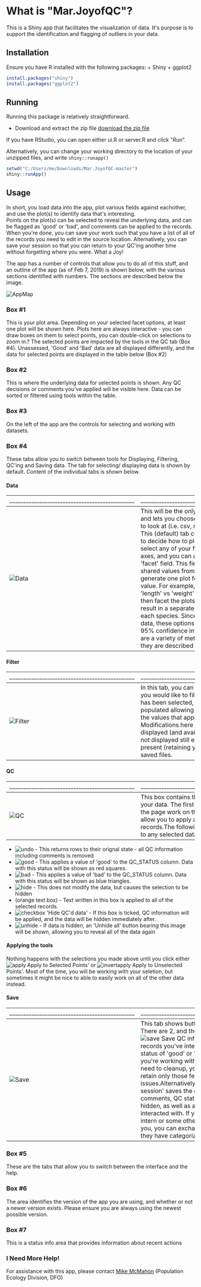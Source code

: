 # What is "Mar.JoyofQC"?
This is a Shiny app that facilitates the visualization of data.  It's purpose is to support the identification and flagging of outliers in your data.

## Installation
Ensure you have R installed with the following packages:
    + Shiny
    + ggplot2

```R
install.packages("shiny")
install.packages("ggplot2")
```
## Running
Running this package is relatively straightforward.  

*  Download and extract the zip file [download the zip file](https://github.com/Maritimes/Mar.JoyofQC/archive/master.zip)

If you have RStudio, you can open either ui.R or server.R and click "Run".  

Alternatively, you can change your working directory to the location of your unzipped files, and write `shiny::runapp()`

```R
setwd("C:/Users/me/Downloads/Mar.JoyofQC-master")
shiny::runApp()
```

## Usage
In short, you load data into the app, plot various fields against
eachother, and use the plot(s) to identify data that's interesting.  
Points on the plot(s) can be selected to reveal the underlying 
data, and can be flagged as 'good' or 'bad', and comments can 
be applied to the records. When you're done, you can save your 
work such that you have a list of all of the records you need 
to edit in the source location.  Alternatively, you can save
your session so that you can return to your QC'ing another
time without forgetting where you were.  What a Joy!

The app has a number of controls that allow you to do all 
of this stuff, and an outline of the app
(as of Feb 7, 2019) is shown below, with the various sections
identified with numbers.  The sections are described below the 
image.

![AppMap](www/02_map.png)

### Box #1
This is your plot area.  Depending on your selected facet options, at least 
one plot will be shown here.  Plots here are always interactive - you can draw 
boxes on them to select points, you can double-click on selections to zoom in.?
The selected points are impacted by the tools in the QC tab (Box #4). Unassessed, 
'Good' and 'Bad' data are all displayed differently, and the data for selected points
are displayed in the table below (Box #2)

### Box #2
This is where the underlying data for selected points is shown.  Any QC decisions 
or comments you've applied will be visible here.  Data can be sorted or filtered 
using tools within the table.

### Box #3
On the left of the app are the controls for selecting and working with
datasets.

### Box #4
These tabs allow you to switch between tools for Displaying, Filtering, QC'ing 
and Saving data.  The tab for selecting/ displaying data is shown by default. Content of 
the individual tabs is shown below.

#### Data

|.............................................................................. |...............................................................................|
|--------------------------|----------------------------------------------------|
|![Data](www/02_display.png) | This will be the only thing tool shown initially, and lets you choose which dataset you want to look at (i.e. csv, rds, rdata, oracle, etc). This (default) tab contains tools allowing you to decide how to plot your data. You can select any of your fields to use as x or y axes, and you can also select an (optional) 'facet' field. This field groups the data by shared values from the facet field, and will generate one plot for each unique facet value.  For example, you might choose to plot 'length' vs 'weight' (as the x and y axes), but then facet the plots by 'species'.  The would result in a separate length vs weight plot for each species. Since the purpose is to QC the data, these options allow you to show the 95% confidence intervals for the data.  There   are  a variety of methods for doing this, and they are described  [here](https://ggplot2.tidyverse.org/reference/geom_smooth.html)|

#### Filter
|..............................................................................|...............................................................................|
|--------------------------|----------------------------------------------------|
|![Filter](www/03_filter.png) | In this tab, you can identify a field by which you would like to filter your data.Once a field has been selected, a second box gets populated allowing you to select from any of the values that appear in that field.  Modifications here will change which data is displayed (and available for QC).  Data that is not displayed still exists,    and will still be present (retaining your QC efforts) in any saved files. |

#### QC
|..............................................................................|...............................................................................|
|--------------------------|----------------------------------------------------|
|![QC](www/04_QC.png)| This box contains the options for QC'ing your data.  The first row of tools at the top of the page work on the selected data, and allow you to apply a QC status to individual records.The following actions can be applied to any selected data: |

*  ![undo](www/fa-undo.png) - This returns rows to their orignal state - all QC information including comments is removed
*  ![good](www/fa-thumbs-up.png) - This applies a value of 'good' to the QC_STATUS column.  Data with this status will be shown as red squares.
*  ![bad](www/fa-thumbs-down.png) - This applies a value of 'bad' to the QC_STATUS column.  Data with this status will be shown as blue triangles.
*  ![hide](www/fa-eye-slash.png) - This does not modify the data, but causes the selection to be hidden
*  (orange text box) - Text written in this box is applied to all of the selected records.
*  ![checkbox](www/fa-check-square.png) 'Hide QC'd data' - If this box is ticked, QC information will be applied, and the data will be hidden immediately after.
*  ![unhide](www/fa-eye.png) - If data is hidden, an 'Unhide all' button bearing this image will be shown, allowing you to reveal all of the data again

#### Applying the tools
Nothing happens with the selections you made above until you click either ![apply](www/fa-arrow-right.png) Apply to Selected Points' or ![invertapply](www/fa-random.png) Apply to Unselected Points'.
Most of the time, you will be working with your seletion, but sometimes it might be nice to able to easily work on all of the other data instead.

#### Save
|..............................................................................|...............................................................................|
|--------------------------|----------------------------------------------------|
|![Save](www/05_Save.png) |This tab shows buttons for saving your work.  There are 2, and they are slightly different. ![save](www/fa-save.png) Save QC info' saves ONLY the records you've interacted with (i.e. set a status of 'good' or 'bad').  The idea is that if you're working with a large dataset that you need to cleanup, you can use this button to retain only those few records that have issues.Alternatively, ![session](www/fa-coffee.png) Save QC session' saves the entire dataset, including comments, QC statuses, whether data was hidden,  as well as any data you have not interacted with.  If you have a coworker, intern or some other person working with you, you can exchange *.joy files to see how they have categorized the data.|

### Box #5
These are the tabs that allow you to switch between the interface and the help.  

### Box #6
The area identifies the version of the app you are using, and whether or not a newer version exists.  Please ensure you are always using the newest possible version.

### Box #7
This is a status info area that provides information about recent actions 

### I Need More Help!
For assistance with this app, please contact [Mike McMahon](mailto:Mike.McMahon@dfo-mpo.gc.ca) (Population Ecology Division, DFO)
